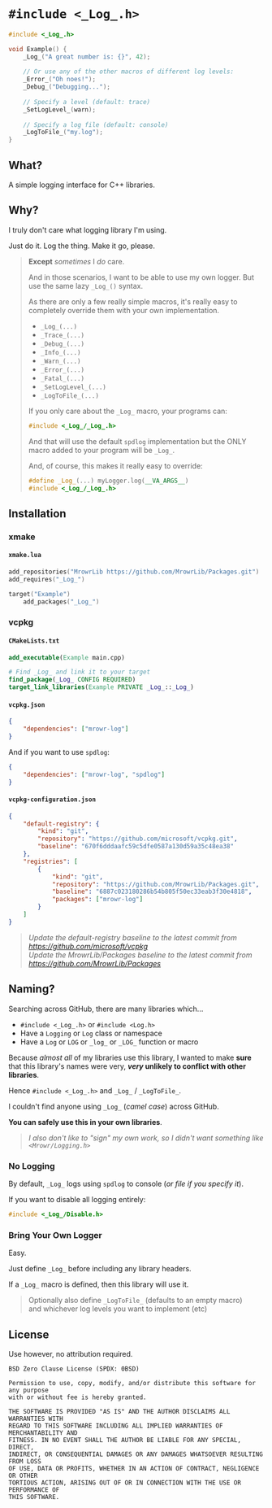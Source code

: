 # `#include <_Log_.h>`

```cpp
#include <_Log_.h>

void Example() {
    _Log_("A great number is: {}", 42);
    
    // Or use any of the other macros of different log levels:
    _Error_("Oh noes!");
    _Debug_("Debugging...");
    
    // Specify a level (default: trace)
    _SetLogLevel_(warn);
    
    // Specify a log file (default: console)
    _LogToFile_("my.log");
}
```

## What?

A simple logging interface for C++ libraries.

## Why?

I truly don't care what logging library I'm using.

Just do it. Log the thing. Make it go, please.

> **Except** _sometimes_ I _do_ care.
>
> And in those scenarios, I want to be able to use my own logger. But use the same lazy `_Log_()` syntax.
>
> As there are only a few really simple macros, it's really easy to completely override them with your own implementation.
> - `_Log_(...)`
> - `_Trace_(...)`
> - `_Debug_(...)`
> - `_Info_(...)`
> - `_Warn_(...)`
> - `_Error_(...)`
> - `_Fatal_(...)`
> - `_SetLogLevel_(...)`
> - `_LogToFile_(...)`
>
> If you only care about the `_Log_` macro, your programs can:
> ```cpp
> #include <_Log_/_Log_.h>
> ```
>
> And that will use the default `spdlog` implementation but the ONLY macro added to your program will be `_Log_`.
>
> And, of course, this makes it really easy to override:
> ```cpp
> #define _Log_(...) myLogger.log(__VA_ARGS__)
> #include <_Log_/_Log_.h>
> ```

## Installation

### xmake

#### `xmake.lua`

```lua
add_repositories("MrowrLib https://github.com/MrowrLib/Packages.git")
add_requires("_Log_")

target("Example")
    add_packages("_Log_")
```

### vcpkg

#### `CMakeLists.txt`

```cmake
add_executable(Example main.cpp)

# Find _Log_ and link it to your target
find_package(_Log_ CONFIG REQUIRED)
target_link_libraries(Example PRIVATE _Log_::_Log_)
```

#### `vcpkg.json`

```json
{
    "dependencies": ["mrowr-log"]
}
```

And if you want to use `spdlog`:

```json
{
    "dependencies": ["mrowr-log", "spdlog"]
}
```

#### `vcpkg-configuration.json`

```json
{
    "default-registry": {
        "kind": "git",
        "repository": "https://github.com/microsoft/vcpkg.git",
        "baseline": "670f6dddaafc59c5dfe0587a130d59a35c48ea38"
    },
    "registries": [
        {
            "kind": "git",
            "repository": "https://github.com/MrowrLib/Packages.git",
            "baseline": "6887c023180286b54b805f50ec33eab3f30e4818",
            "packages": ["mrowr-log"]
        }
    ]
}
```

> _Update the default-registry baseline to the latest commit from https://github.com/microsoft/vcpkg_  
> _Update the MrowrLib/Packages baseline to the latest commit from https://github.com/MrowrLib/Packages_

## Naming?

Searching across GitHub, there are many libraries which...
- `#include <_Log_.h>` or `#include <Log.h>`
- Have a `Logging` or `Log` class or namespace
- Have a `Log` or `LOG` or `_log_` or `_LOG_` function or macro

Because _almost all_ of my libraries use this library, I wanted to make **sure** that this library's names were very, **_very_ unlikely to conflict with other libraries**.

Hence `#include <_Log_.h>` and `_Log_` / `_LogToFile_`.

I couldn't find anyone using `_Log_` (_camel case_) across GitHub.

**You can safely use this in your own libraries**.

> _I also don't like to "sign" my own work, so I didn't want something like `<Mrowr/Logging.h>`_

### No Logging

By default, `_Log_` logs using `spdlog` to console (_or file if you specify it_).

If you want to disable all logging entirely:

```cpp
#include <_Log_/Disable.h>
```

### Bring Your Own Logger

Easy.

Just define `_Log_` before including any library headers.

If a `_Log_` macro is defined, then this library will use it.

> Optionally also define `_LogToFile_` (defaults to an empty macro)  
> and whichever log levels you want to implement (etc)

## License

Use however, no attribution required.

```
BSD Zero Clause License (SPDX: 0BSD)

Permission to use, copy, modify, and/or distribute this software for any purpose
with or without fee is hereby granted.

THE SOFTWARE IS PROVIDED "AS IS" AND THE AUTHOR DISCLAIMS ALL WARRANTIES WITH
REGARD TO THIS SOFTWARE INCLUDING ALL IMPLIED WARRANTIES OF MERCHANTABILITY AND
FITNESS. IN NO EVENT SHALL THE AUTHOR BE LIABLE FOR ANY SPECIAL, DIRECT,
INDIRECT, OR CONSEQUENTIAL DAMAGES OR ANY DAMAGES WHATSOEVER RESULTING FROM LOSS
OF USE, DATA OR PROFITS, WHETHER IN AN ACTION OF CONTRACT, NEGLIGENCE OR OTHER
TORTIOUS ACTION, ARISING OUT OF OR IN CONNECTION WITH THE USE OR PERFORMANCE OF
THIS SOFTWARE.

```
